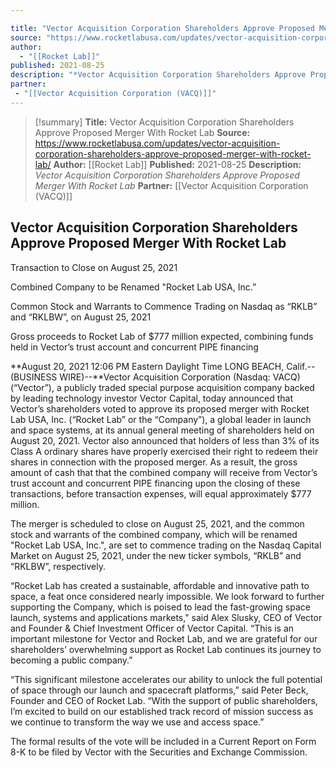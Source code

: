 ```yaml
---

title: "Vector Acquisition Corporation Shareholders Approve Proposed Merger With Rocket Lab "
source: "https://www.rocketlabusa.com/updates/vector-acquisition-corporation-shareholders-approve-proposed-merger-with-rocket-lab/"
author:
  - "[[Rocket Lab]]"
published: 2021-08-25
description: "*Vector Acquisition Corporation Shareholders Approve Proposed Merger With Rocket Lab*"
partner: 
 - "[[Vector Acquisition Corporation (VACQ)]]"
---
```

>[!summary]
**Title:** Vector Acquisition Corporation Shareholders Approve Proposed Merger With Rocket Lab 
**Source:** https://www.rocketlabusa.com/updates/vector-acquisition-corporation-shareholders-approve-proposed-merger-with-rocket-lab/
**Author:** [[Rocket Lab]]
**Published:** 2021-08-25
**Description:** *Vector Acquisition Corporation Shareholders Approve Proposed Merger With Rocket Lab*
**Partner:** [[Vector Acquisition Corporation (VACQ)]]

## Vector Acquisition Corporation Shareholders Approve Proposed Merger With Rocket Lab

Transaction to Close on August 25, 2021

Combined Company to be Renamed "Rocket Lab USA, Inc.”

Common Stock and Warrants to Commence Trading on Nasdaq as “RKLB” and “RKLBW”, on August 25, 2021

Gross proceeds to Rocket Lab of $777 million expected, combining funds held in Vector’s trust account and concurrent PIPE financing

**August 20, 2021 12:06 PM Eastern Daylight Time LONG BEACH, Calif.--(BUSINESS WIRE)--**Vector Acquisition Corporation (Nasdaq: VACQ) (“Vector”), a publicly traded special purpose acquisition company backed by leading technology investor Vector Capital, today announced that Vector’s shareholders voted to approve its proposed merger with Rocket Lab USA, Inc. (“Rocket Lab” or the “Company”), a global leader in launch and space systems, at its annual general meeting of shareholders held on August 20, 2021. Vector also announced that holders of less than 3% of its Class A ordinary shares have properly exercised their right to redeem their shares in connection with the proposed merger. As a result, the gross amount of cash that that the combined company will receive from Vector’s trust account and concurrent PIPE financing upon the closing of these transactions, before transaction expenses, will equal approximately $777 million.

The merger is scheduled to close on August 25, 2021, and the common stock and warrants of the combined company, which will be renamed "Rocket Lab USA, Inc.", are set to commence trading on the Nasdaq Capital Market on August 25, 2021, under the new ticker symbols, “RKLB” and “RKLBW”, respectively.

“Rocket Lab has created a sustainable, affordable and innovative path to space, a feat once considered nearly impossible. We look forward to further supporting the Company, which is poised to lead the fast-growing space launch, systems and applications markets," said Alex Slusky, CEO of Vector and Founder & Chief Investment Officer of Vector Capital. “This is an important milestone for Vector and Rocket Lab, and we are grateful for our shareholders’ overwhelming support as Rocket Lab continues its journey to becoming a public company.”

“This significant milestone accelerates our ability to unlock the full potential of space through our launch and spacecraft platforms,” said Peter Beck, Founder and CEO of Rocket Lab. “With the support of public shareholders, I’m excited to build on our established track record of mission success as we continue to transform the way we use and access space.”

The formal results of the vote will be included in a Current Report on Form 8-K to be filed by Vector with the Securities and Exchange Commission.